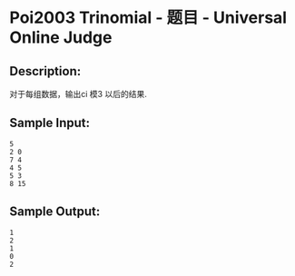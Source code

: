 # Poi2003 Trinomial - 题目 - Universal Online Judge

## Description: 

对于每组数据，输出ci 模3 以后的结果.


## Sample Input: 
```
5
2 0
7 4
4 5
5 3
8 15
```

## Sample Output: 
```
1
2
1
0
2
```
